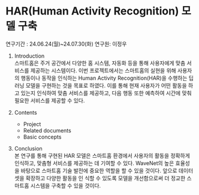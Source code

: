 # HAR(Human Activity Recognition) 모델 구축
연구기간 : 24.06.24(월)~24.07.30(화)
연구원: 이정우

1. Introduction <br/>
   스마트홈은 주거 공간에서 다양한 홈 시스템, 자동화 등을 통해 사용자에게 맞춤
서비스를 제공하는 시스템이다. 이번 프로젝트에서는 스마트홈의 실현을 위해
사용자의 행동이나 동작을 인식하는 Human Activity Recognition(HAR)을 수행하는
딥러닝 모델을 구현하는 것을 목표로 하였다. 이를 통해 현재 사용자가 어떤 활동을
하고 있는지 인식하여 맞춤 서비스를 제공하고, 다음 행동 또한 예측하여 시간에
맞춰 필요한 서비스를 제공할 수 있다.

2. Contents
   - Project
   - Related documents
   - Basic concepts

3. Conclusion <br/>
   본 연구를 통해 구현된 HAR 모델은 스마트홈 환경에서 사용자의 활동을 정확하게 인식하고,
맞춤형 서비스를 제공하는 데 기여할 수 있다. WaveNet의 높은 효율성을 바탕으로 스마트홈
기술 발전에 중요한 역할을 할 수 있을 것이다. 앞으로 데이터셋을 확장하고 다양한 활동을 인
식할 수 있도록 모델을 개선함으로써 더 정교한 스마트홈 시스템을 구축할 수 있을 것이다.
